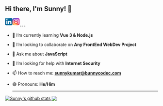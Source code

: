 ## Hi there, I'm Sunny! 👋

<a href="https://linkedin/in/bunnycodec">
  <img align="left" alt="Sunny Kumar | LinkedIn" width="24px" src="./assets/linkedin.png" />
</a>
<a href="https://instagram.com/bit_2_byte">
  <img align="left" alt="Sunny Kumar | Instagram" width="24px" src="./assets/instagram.png" />
</a>
<br />
---

<!-- [![Website](https://img.shields.io/website?label=Bunny_Codec&style=for-the-badge&url=https%3A%2F%2FBunnyCodec.com)](https://bunnycodec.com) -->

<!-- - 🔭 I’m currently working on **** -->

- 🌱 I’m currently learning **Vue 3 & Node.js**
- 👯 I’m looking to collaborate on **Any FrontEnd WebDev Project**
- 💬 Ask me about **JavaScript**
- 🤔 I’m looking for help with **Internet Security**
- 📫 How to reach me: **sunnykumar@bunnycodec.com**
- 😄 Pronouns: **He/Him**

  ***

<a href="https://github.com/bunnycodec/">
  <img align="center" src="https://github-readme-stats.vercel.app/api?username=bunnycodec&show_icons=true&include_all_commits=true&theme=vue-dark" alt="Sunny's github stats" />
</a>
<a href="https://github.com/bunnycodec/">
  <img align="center" src="https://github-readme-stats.vercel.app/api/top-langs/?username=bunnycodec&layout=compact" />
</a>
